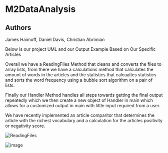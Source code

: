 # M2DataAnalysis

## Authors
James Haimoff, Daniel Davis, Christian Abrimian

Below is our project UML and our Output Example Based on Our Specific Articles

Overall we have a ReadingFiles Method that cleans and converts the files to array lists, from there we have a calculations method that calculates the amount of words in the articles and the statistics that calcualtes statistics and sorts the word frequency using a bubble sort algorithm on a pair of lists.

Finally our Handler Method handles all steps towards getting the final output repeatedly which we then create a new object of Handler in main which allows for a customized output in main with little input required from a user. 

 We have recently implemented an article comparitor that determines the article with the richest vocabulary and a calculation for the articles positivity or negativity score.

![ReadingFiles](https://github.com/user-attachments/assets/aaa8258a-bd4e-4eae-99db-2460c750da20)

![image](https://github.com/user-attachments/assets/34ee5e63-c1c0-4f1d-816d-52ada98a20b5)

